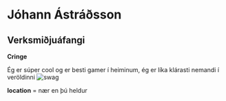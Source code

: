 # Jóhann Ástráðsson
## Verksmiðjuáfangi
__Cringe__


Ég er súper cool og er besti gamer í heiminum, ég er líka klárasti nemandi í veröldinni
![swag](https://cdn.discordapp.com/attachments/897784403323928606/950863944526987264/tCtImg-XebOB4sZS6MM6mYK0KlogNJP7r9ewbGvcMWY.png)

**location** = nær en þú heldur
